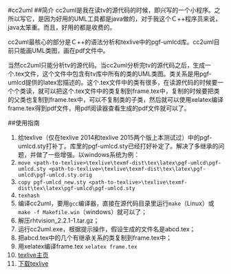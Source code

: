 #cc2uml
##简介
cc2uml是我在读tv的源代码的时候，即兴写的一个小程序。之所以写它，是因为好用的UML工具都是java做的，对于我这个Ｃ++程序员来说，java太笨重。而且，好用的都是收费的。

cc2uml最核心的部分是Ｃ++的语法分析和texlive中的pgf-umlcd库。cc2uml目前只能画UML类图，画在pdf文件中。

当然cc2uml只能分析tv的源代码。当cc2uml分析完tv的源代码之后，生成一个.tex文件，这个文件中包含有tv库中所有的类的UML类图。类关系是用pgf-umlcd提供的latex宏描述的。这个.tex文件中的类有很多，在读源代码的时候要一个个类读，就可以把这个.tex文件中的类复制到frame.tex中，复制的时候要把类的父类也复制到frame.tex中，可以不复制类的子类，然后就可以使用xelatex编译frame.tex得到pdf文件，用pdf阅读器查看生成的pdf文件就可以了。

##使用指南
1. 给texlive（仅在texlive 2014和texlive 2015两个版上本测试过）中的pgf-umlcd.sty打补丁。库里的pgf-umlcd.sty已经打好补定了。解决了多继承的问题，并做了一些增强。以windows系统为例：
  1. `move <path-to-texlive>\texlive\texmf-dist\tex\latex\pgf-umlcd\pgf-umlcd.sty <path-to-texlive>\texlive\texmf-dist\tex\latex\pgf-umlcd\pgf-umlcd.sty.orig`
  2. `copy pgf-umlcd_new.sty <path-to-texlive>\texlive\texmf-dist\tex\latex\pgf-umlcd\pgf-umlcd.sty`
  3. `texhash`
2. 编译cc2uml，要用`gcc`编译器，直接在源代码目录里运行`make`（Linux）或`make -f Makefile.win`（windows）就可以了；
3. 解压rhtvision_2.2.1-1.tar.gz；
4. 运行cc2uml.exe，根据提示操作，假设生成的文件名是abcd.tex；
5. 把abcd.tex中的几个有继承关系的类复制到frame.tex中；
6. 用xelatex编译frame.tex
`xelatex frame.tex`
7. [texlive主页](https://www.tug.org/texlive/)
8. [下载texlive](https://www.tug.org/texlive/acquire-iso.html)
